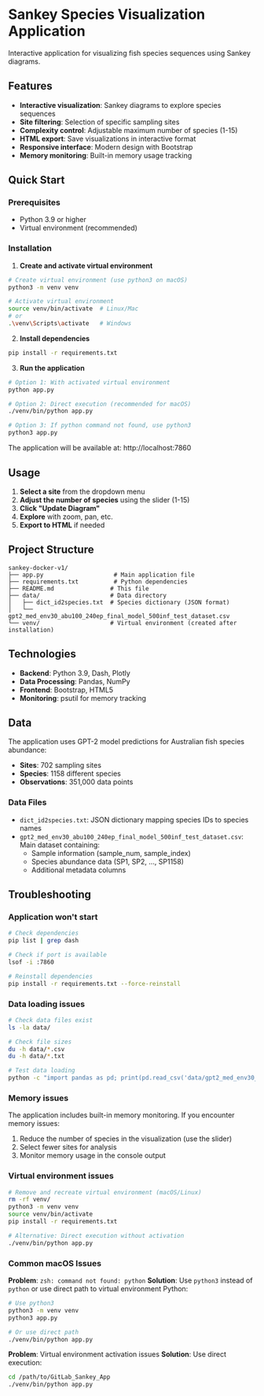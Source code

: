 # Sankey Species Visualization Application

Interactive application for visualizing fish species sequences using Sankey diagrams.

## Features

- **Interactive visualization**: Sankey diagrams to explore species sequences
- **Site filtering**: Selection of specific sampling sites
- **Complexity control**: Adjustable maximum number of species (1-15)
- **HTML export**: Save visualizations in interactive format
- **Responsive interface**: Modern design with Bootstrap
- **Memory monitoring**: Built-in memory usage tracking

## Quick Start

### Prerequisites

- Python 3.9 or higher
- Virtual environment (recommended)

### Installation

1. **Create and activate virtual environment**
```bash
# Create virtual environment (use python3 on macOS)
python3 -m venv venv

# Activate virtual environment
source venv/bin/activate  # Linux/Mac
# or
.\venv\Scripts\activate   # Windows
```

2. **Install dependencies**
```bash
pip install -r requirements.txt
```

3. **Run the application**
```bash
# Option 1: With activated virtual environment
python app.py

# Option 2: Direct execution (recommended for macOS)
./venv/bin/python app.py

# Option 3: If python command not found, use python3
python3 app.py
```

The application will be available at: http://localhost:7860

## Usage

1. **Select a site** from the dropdown menu
2. **Adjust the number of species** using the slider (1-15)
3. **Click "Update Diagram"**
4. **Explore** with zoom, pan, etc.
5. **Export to HTML** if needed

## Project Structure

```
sankey-docker-v1/
├── app.py                    # Main application file
├── requirements.txt          # Python dependencies
├── README.md                # This file
├── data/                    # Data directory
│   ├── dict_id2species.txt  # Species dictionary (JSON format)
│   └── gpt2_med_env30_abu100_240ep_final_model_500inf_test_dataset.csv
└── venv/                    # Virtual environment (created after installation)
```

## Technologies

- **Backend**: Python 3.9, Dash, Plotly
- **Data Processing**: Pandas, NumPy
- **Frontend**: Bootstrap, HTML5
- **Monitoring**: psutil for memory tracking

## Data

The application uses GPT-2 model predictions for Australian fish species abundance:
- **Sites**: 702 sampling sites
- **Species**: 1158 different species
- **Observations**: 351,000 data points

### Data Files

- `dict_id2species.txt`: JSON dictionary mapping species IDs to species names
- `gpt2_med_env30_abu100_240ep_final_model_500inf_test_dataset.csv`: Main dataset containing:
  - Sample information (sample_num, sample_index)
  - Species abundance data (SP1, SP2, ..., SP1158)
  - Additional metadata columns

## Troubleshooting

### Application won't start

```bash
# Check dependencies
pip list | grep dash

# Check if port is available
lsof -i :7860

# Reinstall dependencies
pip install -r requirements.txt --force-reinstall
```

### Data loading issues

```bash
# Check data files exist
ls -la data/

# Check file sizes
du -h data/*.csv
du -h data/*.txt

# Test data loading
python -c "import pandas as pd; print(pd.read_csv('data/gpt2_med_env30_abu100_240ep_final_model_500inf_test_dataset.csv').shape)"
```

### Memory issues

The application includes built-in memory monitoring. If you encounter memory issues:

1. Reduce the number of species in the visualization (use the slider)
2. Select fewer sites for analysis
3. Monitor memory usage in the console output

### Virtual environment issues

```bash
# Remove and recreate virtual environment (macOS/Linux)
rm -rf venv/
python3 -m venv venv
source venv/bin/activate
pip install -r requirements.txt

# Alternative: Direct execution without activation
./venv/bin/python app.py
```

### Common macOS Issues

**Problem**: `zsh: command not found: python`
**Solution**: Use `python3` instead of `python` or use direct path to virtual environment Python:
```bash
# Use python3
python3 -m venv venv
python3 app.py

# Or use direct path
./venv/bin/python app.py
```

**Problem**: Virtual environment activation issues
**Solution**: Use direct execution:
```bash
cd /path/to/GitLab_Sankey_App
./venv/bin/python app.py
```



